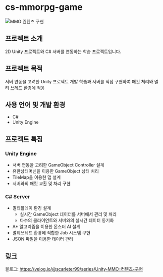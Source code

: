 # cs-mmorpg-game

![MMO 컨텐츠 구현](https://github.com/scarleter99/cs-mmorpg-game/assets/39542671/65e3fd16-e036-480e-baad-8feeefa93edf)

## 프로젝트 소개

2D Unity 프로젝트와 C# 서버를 연동하는 학습 프로젝트입니다.

## 프로젝트 목적

서버 연동을 고려한 Unity 프로젝트 개발 학습과 서버를 직접 구현하여 패킷 처리와 멀티 쓰레드 환경에 적응

## 사용 언어 및 개발 환경

- C#
- Unity Engine

## 프로젝트 특징

### Unity Engine

- 서버 연동을 고려한 GameObject Controller 설계
- 유한상태머신을 이용한 GameObject 상태 처리
- TileMap을 이용한 맵 설계
- 서버와의 패킷 교환 및 처리 구현

### C# Server

- 멀티플레이 환경 설계
  - 실시간 GameObject 데이터를 서버에서 관리 및 처리
  - 다수의 클라이언트와 서버와의 실시간 데이터 동기화
- A* 알고리즘을 이용한 몬스터 AI 설계
- 멀티쓰레드 환경에 적합한 Job 시스템 구현
- JSON 파일을 이용한 데이터 관리

## 링크

블로그: https://velog.io/@scarleter99/series/Unity-MMO-컨텐츠-구현
